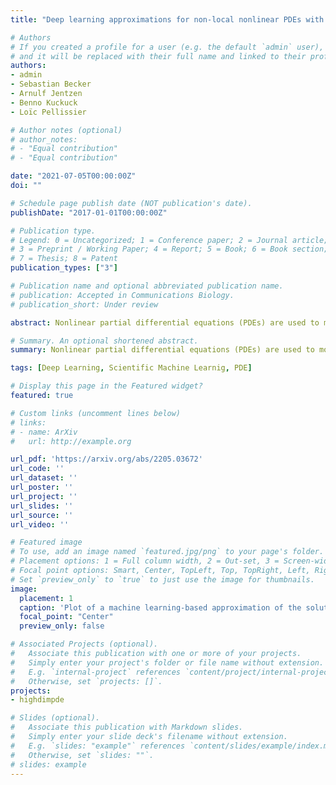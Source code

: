 ```yaml
---
title: "Deep learning approximations for non-local nonlinear PDEs with Neumann boundary conditions"

# Authors
# If you created a profile for a user (e.g. the default `admin` user), write the username (folder name) here 
# and it will be replaced with their full name and linked to their profile.
authors:
- admin
- Sebastian Becker
- Arnulf Jentzen
- Benno Kuckuck
- Loïc Pellissier

# Author notes (optional)
# author_notes:
# - "Equal contribution"
# - "Equal contribution"

date: "2021-07-05T00:00:00Z"
doi: ""

# Schedule page publish date (NOT publication's date).
publishDate: "2017-01-01T00:00:00Z"

# Publication type.
# Legend: 0 = Uncategorized; 1 = Conference paper; 2 = Journal article;
# 3 = Preprint / Working Paper; 4 = Report; 5 = Book; 6 = Book section;
# 7 = Thesis; 8 = Patent
publication_types: ["3"]

# Publication name and optional abbreviated publication name.
# publication: Accepted in Communications Biology.
# publication_short: Under review

abstract: Nonlinear partial differential equations (PDEs) are used to model dynamical processes in a large number of scientific fields, ranging from finance to biology. In many applications standard local models are not sufficient to accurately account for certain non-local phenomena such as, e.g., interactions at a distance. In order to properly capture these phenomena non-local nonlinear PDE models are frequently employed in the literature. In this article we propose two numerical methods based on machine learning and on Picard iterations, respectively, to approximately solve non-local nonlinear PDEs. The proposed machine learning-based method is an extended variant of a deep learning-based splitting-up type approximation method previously introduced in the literature and utilizes neural networks to provide approximate solutions on a subset of the spatial domain of the solution. The Picard iterations-based method is an extended variant of the so-called full history recursive multilevel Picard approximation scheme previously introduced in the literature and provides an approximate solution for a single point of the domain. Both methods are mesh-free and allow non-local nonlinear PDEs with Neumann boundary conditions to be solved in high dimensions. In the two methods, the numerical difficulties arising due to the dimensionality of the PDEs are avoided by (i) using the correspondence between the expected trajectory of reflected stochastic processes and the solution of PDEs (given by the Feynman-Kac formula) and by (ii) using a plain vanilla Monte Carlo integration to handle the non-local term. We evaluate the performance of the two methods on five different PDEs arising in physics and biology. In all cases, the methods yield good results in up to 10 dimensions with short run times. Our work extends recently developed methods to overcome the curse of dimensionality in solving PDEs.

# Summary. An optional shortened abstract.
summary: Nonlinear partial differential equations (PDEs) are used to model dynamical processes in a large number of scientific fields, ranging from finance to biology. In this article we propose two numerical methods based on machine learning and on Picard iterations, respectively, to approximately solve non-local nonlinear PDEs. Our work extends recently developed methods to overcome the curse of dimensionality in solving PDEs.

tags: [Deep Learning, Scientific Machine Learnig, PDE]

# Display this page in the Featured widget?
featured: true

# Custom links (uncomment lines below)
# links:
# - name: ArXiv
#   url: http://example.org

url_pdf: 'https://arxiv.org/abs/2205.03672'
url_code: ''
url_dataset: ''
url_poster: ''
url_project: ''
url_slides: ''
url_source: ''
url_video: ''

# Featured image
# To use, add an image named `featured.jpg/png` to your page's folder. 
# Placement options: 1 = Full column width, 2 = Out-set, 3 = Screen-width
# Focal point options: Smart, Center, TopLeft, Top, TopRight, Left, Right, BottomLeft, Bottom, BottomRight
# Set `preview_only` to `true` to just use the image for thumbnails.
image:
  placement: 1
  caption: 'Plot of a machine learning-based approximation of the solution of a replicator-mutator PDE in dimension 5.'
  focal_point: "Center"
  preview_only: false

# Associated Projects (optional).
#   Associate this publication with one or more of your projects.
#   Simply enter your project's folder or file name without extension.
#   E.g. `internal-project` references `content/project/internal-project/index.md`.
#   Otherwise, set `projects: []`.
projects:
- highdimpde

# Slides (optional).
#   Associate this publication with Markdown slides.
#   Simply enter your slide deck's filename without extension.
#   E.g. `slides: "example"` references `content/slides/example/index.md`.
#   Otherwise, set `slides: ""`.
# slides: example
---
```

<!-- 
{{% callout note %}}
Click the *Cite* button above to demo the feature to enable visitors to import publication metadata into their reference management software.
{{% /callout %}}

{{% callout note %}}
Create your slides in Markdown - click the *Slides* button to check out the example.
{{% /callout %}}

Supplementary notes can be added here, including [code, math, and images](https://wowchemy.com/docs/writing-markdown-latex/). -->
